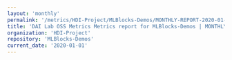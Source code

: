 ```yaml
---
layout: 'monthly'
permalink: '/metrics/HDI-Project/MLBlocks-Demos/MONTHLY-REPORT-2020-01-01/'
title: 'DAI Lab OSS Metrics Metrics report for MLBlocks-Demos | MONTHLY-REPORT-2020-01-01'
organization: 'HDI-Project'
repository: 'MLBlocks-Demos'
current_date: '2020-01-01'
---
```

